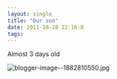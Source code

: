 ```yaml
---
layout: single
title: "Our son"
date: 2011-10-28 22:16:0
tags: 
---
```


Almost 3 days old

![blogger-image--1882810550.jpg][1]

   [1]: https://lh3.googleusercontent.com/-T3Ok6ch5CUA/TqtiGR2227I/AAAAAAAAAN4/GPxpu0hGsko/s640/blogger-image--1882810550.jpg
